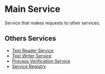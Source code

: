 # Main Service

Service that makes requests to other services.

## Others Services

* [Text Reader Service](https://github.com/thanner/TextReaderService)
* [Text Writer Service](https://github.com/thanner/TextWriterService)
* [Process Verification Service](https://github.com/thanner/ProcessVerificationService)
* [Service Registry](https://github.com/thanner/ServiceRegistry)
